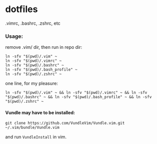 dotfiles
========

.vimrc, .bashrc, .zshrc, etc

### Usage:

remove .vim/ dir, then run in repo dir:

```
ln -sfv "$(pwd)/.vim" ~
ln -sfv "$(pwd)/.vimrc" ~
ln -sfv "$(pwd)/.bashrc" ~
ln -sfv "$(pwd)/.bash_profile" ~
ln -sfv "$(pwd)/.zshrc" ~
```


one line, for my pleasure:

`ln -sfv "$(pwd)/.vim" ~ && ln -sfv "$(pwd)/.vimrc" ~ && ln -sfv "$(pwd)/.bashrc" ~ && ln -sfv "$(pwd)/.bash_profile" ~ && ln -sfv "$(pwd)/.zshrc" ~
` 

#### Vundle may have to be installed:

`git clone https://github.com/VundleVim/Vundle.vim.git ~/.vim/bundle/Vundle.vim`

and run `VundleInstall` in vim.
